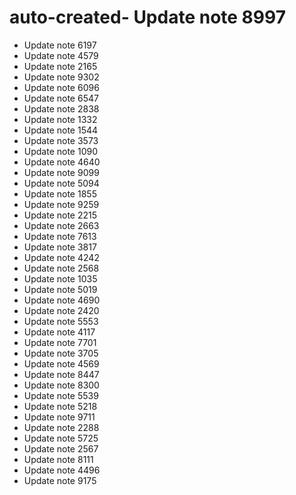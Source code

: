 # auto-created- Update note 8997
- Update note 6197
- Update note 4579
- Update note 2165
- Update note 9302
- Update note 6096
- Update note 6547
- Update note 2838
- Update note 1332
- Update note 1544
- Update note 3573
- Update note 1090
- Update note 4640
- Update note 9099
- Update note 5094
- Update note 1855
- Update note 9259
- Update note 2215
- Update note 2663
- Update note 7613
- Update note 3817
- Update note 4242
- Update note 2568
- Update note 1035
- Update note 5019
- Update note 4690
- Update note 2420
- Update note 5553
- Update note 4117
- Update note 7701
- Update note 3705
- Update note 4569
- Update note 8447
- Update note 8300
- Update note 5539
- Update note 5218
- Update note 9711
- Update note 2288
- Update note 5725
- Update note 2567
- Update note 8111
- Update note 4496
- Update note 9175
